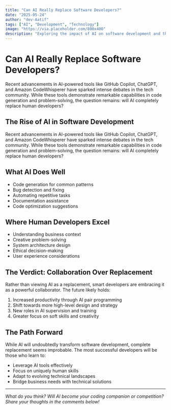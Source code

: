 ```yaml
---
title: "Can AI Really Replace Software Developers?"
date: "2025-05-24"
author: "dev-Aatif"
tags: ["AI", "Development", "Technology"]
image: "https://via.placeholder.com/800x400"
description: "Exploring the impact of AI on software development and the future of human developers"
---
```


# Can AI Really Replace Software Developers?

Recent advancements in AI-powered tools like GitHub Copilot, ChatGPT, and Amazon CodeWhisperer have sparked intense debates in the tech community. While these tools demonstrate remarkable capabilities in code generation and problem-solving, the question remains: will AI completely replace human developers?

## The Rise of AI in Software Development

Recent advancements in AI-powered tools like GitHub Copilot, ChatGPT, and Amazon CodeWhisperer have sparked intense debates in the tech community. While these tools demonstrate remarkable capabilities in code generation and problem-solving, the question remains: will AI completely replace human developers?

## What AI Does Well

- Code generation for common patterns
- Bug detection and fixing
- Automating repetitive tasks
- Documentation assistance
- Code optimization suggestions

## Where Human Developers Excel

- Understanding business context
- Creative problem-solving
- System architecture design
- Ethical decision-making
- User experience considerations

## The Verdict: Collaboration Over Replacement

Rather than viewing AI as a replacement, smart developers are embracing it as a powerful collaborator. The future likely holds:

1. Increased productivity through AI pair programming
2. Shift towards more high-level design and strategy
3. New roles in AI supervision and training
4. Greater focus on soft skills and creativity

## The Path Forward

While AI will undoubtedly transform software development, complete replacement seems improbable. The most successful developers will be those who learn to:

- Leverage AI tools effectively
- Focus on uniquely human skills
- Adapt to evolving technical landscapes
- Bridge business needs with technical solutions

---

*What do you think? Will AI become your coding companion or competition? Share your thoughts in the comments below!*
